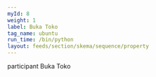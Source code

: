```yaml
---
myId: 8
weight: 1
label: Buka Toko
tag_name: ubuntu
run_time: /bin/python
layout: feeds/section/skema/sequence/property
---
```

participant Buka Toko
